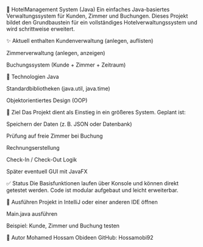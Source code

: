 🏨 HotelManagement System (Java)
Ein einfaches Java-basiertes Verwaltungssystem für Kunden, Zimmer und Buchungen.
Dieses Projekt bildet den Grundbaustein für ein vollständiges Hotelverwaltungssystem und wird schrittweise erweitert.

✨ Aktuell enthalten
Kundenverwaltung (anlegen, auflisten)

Zimmerverwaltung (anlegen, anzeigen)

Buchungssystem (Kunde + Zimmer + Zeitraum)

🔧 Technologien
Java

Standardbibliotheken (java.util, java.time)

Objektorientiertes Design (OOP)

🚀 Ziel
Das Projekt dient als Einstieg in ein größeres System.
Geplant ist:

Speichern der Daten (z. B. JSON oder Datenbank)

Prüfung auf freie Zimmer bei Buchung

Rechnungserstellung

Check-In / Check-Out Logik

Später eventuell GUI mit JavaFX

✅ Status
Die Basisfunktionen laufen über Konsole und können direkt getestet werden.
Code ist modular aufgebaut und leicht erweiterbar.

📁 Ausführen
Projekt in IntelliJ oder einer anderen IDE öffnen

Main.java ausführen

Beispiel: Kunde, Zimmer und Buchung testen

👤 Autor
Mohamed Hossam Obideen
GitHub: Hossamobi92
